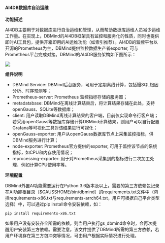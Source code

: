 #### AI4DB数据库自治运维

**功能描述**

AI4DB主要用于对数据库进行自治运维和管理，从而帮助数据库运维人员减少运维工作量。在实现上，DBMind的AI4DB框架具有监控和服务化的性质，同时也提供即时AI工具包，提供开箱即用的AI运维功能（如索引推荐）。AI4DB的监控平台以开源的Prometheus为主，DBMind提供监控数据生产者exporter, 可与Prometheus平台完成对接。DBMind的AI4DB服务架构如下图所示：

<div align="left"><img src="image/AI4DB架构.png" style="zoom:100%")</div>  

**组件说明**

- DBMind Service: DBMind后台服务，可用于定期离线计算，包括慢SQL根因分析、时序预测等；
- Prometheus-server: Prometheus 监控指标存储的服务器；
- metadatabase: DBMind在离线计算结束后，将计算结果存储在此处，支持openGauss、SQLite等数据库；
- client: 用户读取DBMind离线计算结果的客户端，目前仅实现命令行客户端；若采用openGauss等数据库存储计算DBMind计算结果，则用户可以自行配置Grafana等可视化工具对该结果进行可视化；
- openGauss-exporter: 用户从openGauss数据库节点上采集监控指标，供DBMind服务进行计算；
- node-exporter: Prometheus官方提供的exporter, 可用于监控该节点的系统指标，如CPU和内存使用情况；
- reprocessing-exporter: 用于对Prometheus采集到的指标进行二次加工处理，例如计算CPU使用率等。

**环境配置**

DBMind外置AI功能需要运行在Python 3.6版本及以上，需要的第三方依赖包记录在AI功能根目录（$GAUSSHOME/bin/dbmind）的requirements.txt文件中（包括requirements-x86.txt与requirements-arrch64.txt，用户可根据自己平台类型选择）中，可以通过pip install命令安装依赖，如：

```
pip install requirements-x86.txt
```

如果用户没有安装齐全所需的依赖，则当用户执行gs_dbmind命令时，会再次提醒用户安装第三方依赖。需要注意，该文件提供了DBMind所需的第三方依赖，若用户环境存在第三方包冲突等情况，可由用户根据实际情况进行处理。